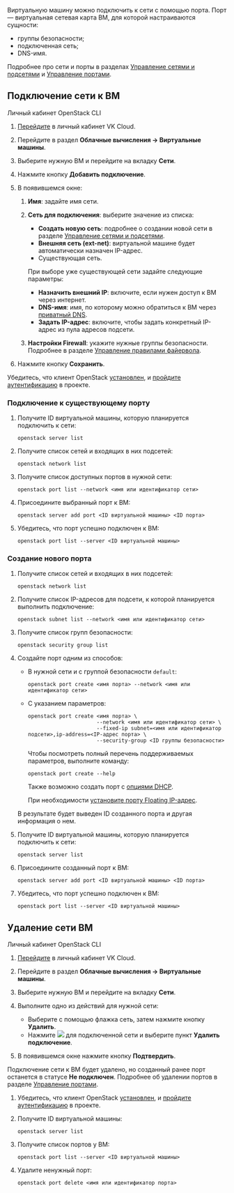 Виртуальную машину можно подключить к сети с помощью порта. Порт — виртуальная сетевая карта ВМ, для которой настраиваются сущности:

- группы безопасности;
- подключенная сеть;
- DNS-имя.

Подробнее про сети и порты в разделах [Управление сетями и подсетями](/ru/networks/vnet/instructions/net) и [Управление портами](/ru/networks/vnet/instructions/ports).

## Подключение сети к ВМ

<tabs>
<tablist>
<tab>Личный кабинет</tab>
<tab>OpenStack CLI</tab>
</tablist>
<tabpanel>

1. [Перейдите](https://msk.cloud.vk.com/app/) в личный кабинет VK Cloud.
2. Перейдите в раздел **Облачные вычисления → Виртуальные машины**.
3. Выберите нужную ВМ и перейдите на вкладку **Сети**.
4. Нажмите кнопку **Добавить подключение**.
5. В появившемся окне:

   1. **Имя**: задайте имя сети.
   2. **Сеть для подключения**: выберите значение из списка:

      - **Создать новую сеть**: подробнее о создании новой сети в разделе [Управление сетями и подсетями](/ru/networks/vnet/instructions/net).
      - **Внешняя сеть (ext-net)**: виртуальной машине будет автоматически назначен IP-адрес.
      - Существующая сеть.

      При выборе уже существующей сети задайте следующие параметры:

      - **Назначить внешний IP**: включите, если нужен доступ к ВМ через интернет.
      - **DNS-имя**: имя, по которому можно обратиться к ВМ через [приватный DNS](/ru/networks/dns/private-dns).
      - **Задать IP-адрес**: включите, чтобы задать конкретный IP-адрес из пула адресов подсети.

   3. **Настройки Firewall**: укажите нужные группы безопасности. Подробнее в разделе [Управление правилами файервола](/ru/networks/vnet/instructions/secgroups).

7. Нажмите кнопку **Сохранить**.

</tabpanel>
<tabpanel>

Убедитесь, что клиент OpenStack [установлен](/ru/tools-for-using-services/cli/openstack-cli#1_ustanovite_klient_openstack), и [пройдите аутентификацию](/ru/tools-for-using-services/cli/openstack-cli#3_proydite_autentifikaciyu) в проекте.

### Подключение к существующему порту

1. Получите ID виртуальной машины, которую планируется подключить к сети:

   ```console
   openstack server list
   ```

1. Получите список сетей и входящих в них подсетей:

   ```console
   openstack network list
   ```

1. Получите список доступных портов в нужной сети:

   ```console
   openstack port list --network <имя или идентификатор сети>
   ```

1. Присоедините выбранный порт к ВМ:

   ```console
   openstack server add port <ID виртуальной машины> <ID порта>
   ```

1. Убедитесь, что порт успешно подключен к ВМ:

   ```console
   openstack port list --server <ID виртуальной машины>
   ```

### Создание нового порта

1. Получите список сетей и входящих в них подсетей:

   ```console
   openstack network list
   ```

1. Получите список IP-адресов для подсети, к которой планируется выполнить подключение:

   ```console
   openstack subnet list --network <имя или идентификатор сети>
   ```

1. Получите список групп безопасности:

   ```console
   openstack security group list
   ```

1. Создайте порт одним из способов:

   - В нужной сети и с группой безопасности `default`:

      ```console
      openstack port create <имя порта> --network <имя или идентификатор сети>
      ```

   - С указанием параметров:

      ```console
      openstack port create <имя порта> \
                            --network <имя или идентификатор сети> \
                            --fixed-ip subnet=<имя или идентификатор подсети>,ip-address=<IP-адрес порта> \
                            --security-group <ID группы безопасности>
      ```

      Чтобы посмотреть полный перечень поддерживаемых параметров, выполните команду:

      ```console
      openstack port create --help
      ```

      Также возможно создать порт с [опциями DHCP](https://github.com/Juniper/contrail-controller/wiki/Extra-DHCP-Options).

      При необходимости [установите порту Floating IP-адрес](/ru/networks/vnet/instructions/ip/floating-ip).

   В результате будет выведен ID созданного порта и другая информация о нем.

1. Получите ID виртуальной машины, которую планируется подключить к сети:

   ```console
   openstack server list
   ```

1. Присоедините созданный порт к ВМ:

   ```console
   openstack server add port <ID виртуальной машины> <ID порта>
   ```

1. Убедитесь, что порт успешно подключен к ВМ:

   ```console
   openstack port list --server <ID виртуальной машины>
   ```

</tabpanel>
</tabs>

## Удаление сети ВМ

<tabs>
<tablist>
<tab>Личный кабинет</tab>
<tab>OpenStack CLI</tab>
</tablist>
<tabpanel>

1. [Перейдите](https://msk.cloud.vk.com/app/) в личный кабинет VK Cloud.
2. Перейдите в раздел **Облачные вычисления → Виртуальные машины**.
3. Выберите нужную ВМ и перейдите на вкладку **Сети**.
4. Выполните одно из действий для нужной сети:

   - Выберите с помощью флажка сеть, затем нажмите кнопку **Удалить**.
   - Нажмите ![ ](/ru/assets/more-icon.svg "inline") для подключенной сети и выберите пункт **Удалить подключение**.

5. В появившемся окне нажмите кнопку **Подтвердить**.

Подключение сети к ВМ будет удалено, но созданный ранее порт останется в статусе **Не подключен**. Подробнее об удалении портов в разделе [Управление портами](/ru/networks/vnet/instructions/ports).

</tabpanel>
<tabpanel>

1. Убедитесь, что клиент OpenStack [установлен](/ru/tools-for-using-services/cli/openstack-cli#1_ustanovite_klient_openstack), и [пройдите аутентификацию](/ru/tools-for-using-services/cli/openstack-cli#3_proydite_autentifikaciyu) в проекте.
2. Получите ID виртуальной машины:

   ```console
   openstack server list
   ```

3. Получите список портов у ВМ:

   ```console
   openstack port list --server <ID виртуальной машины>
   ```

4. Удалите ненужный порт:

   ```console
   openstack port delete <имя или идентификатор порта>
   ```

</tabpanel>
</tabs>
